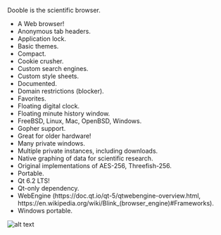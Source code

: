 Dooble is the scientific browser.

<ul>
<li>A Web browser!</li>
<li>Anonymous tab headers.</li>
<li>Application lock.</li>
<li>Basic themes.</li>
<li>Compact.</li>
<li>Cookie crusher.</li>
<li>Custom search engines.</li>
<li>Custom style sheets.</li>
<li>Documented.</li>
<li>Domain restrictions (blocker).</li>
<li>Favorites.</li>
<li>Floating digital clock.</li>
<li>Floating minute history window.</li>
<li>FreeBSD, Linux, Mac, OpenBSD, Windows.</li>
<li>Gopher support.</li>
<li>Great for older hardware!</li>
<li>Many private windows.</li>
<li>Multiple private instances, including downloads.</li>
<li>Native graphing of data for scientific research.</li>
<li>Original implementations of AES-256, Threefish-256.</li>
<li>Portable.</li>
<li>Qt 6.2 LTS!</li>
<li>Qt-only dependency.</li>
<li>WebEngine (https://doc.qt.io/qt-5/qtwebengine-overview.html, https://en.wikipedia.org/wiki/Blink_(browser_engine)#Frameworks).</li>
<li>Windows portable.</li>
</ul>

![alt text](https://github.com/textbrowser/dooble/blob/master/Images/chart_1.png)
